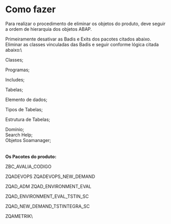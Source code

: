 # Como fazer

Para realizar o procedimento de eliminar os objetos do produto, deve seguir a ordem de hierarquia dos objetos ABAP.

Primeiramente desativar as Badis e Exits dos pacotes citados abaixo.\
Eliminar as classes vinculadas das Badis e seguir conforme lógica citada abaixo:\


Classes;

Programas;

Includes;

Tabelas;

Elemento de dados;

Tipos de Tabelas;

Estrutura de Tabelas;

Domínio;\
Search Help;\
Objetos Soamanager;\
\
\
**Os Pacotes do produto:**

ZBC\_AVALIA\_CODIGO&#x20;

ZQADEVOPS ZQADEVOPS\_NEW\_DEMAND&#x20;

ZQAD\_ADM ZQAD\_ENVIRONMENT\_EVAL&#x20;

ZQAD\_ENVIRONMENT\_EVAL\_TSTIN\_SC&#x20;

ZQAD\_NEW\_DEMAND\_TSTINTEGRA\_SC&#x20;

ZQAMETRIK\
